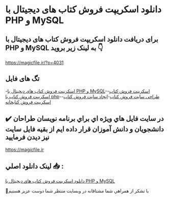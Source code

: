 # دانلود اسکریپت فروش کتاب های دیجیتال با PHP و MySQL

## برای دریافت دانلود اسکریپت فروش کتاب های دیجیتال با PHP و MySQL به لینک زیر بروید 👇

https://magicfile.ir/?p=4031

## تگ های فایل

-[اسکریپت فروش کتاب های دیجیتال با PHP و MySQL](https://magicfile.ir/product/%d8%a7%d8%b3%da%a9%d8%b1%db%8c%d9%be%d8%aa-%d9%81%d8%b1%d9%88%d8%b4-%da%a9%d8%aa%d8%a7%d8%a8-%d9%87%d8%a7%db%8c-%d8%af%db%8c%d8%ac%db%8c%d8%aa%d8%a7%d9%84-php-mysql/)-[اسکریپت فروش کتاب](https://magicfile.ir/product/%d8%a7%d8%b3%da%a9%d8%b1%db%8c%d9%be%d8%aa-%d9%81%d8%b1%d9%88%d8%b4-%da%a9%d8%aa%d8%a7%d8%a8-%d9%87%d8%a7%db%8c-%d8%af%db%8c%d8%ac%db%8c%d8%aa%d8%a7%d9%84-php-mysql/)-[اسکریپت فروش کتاب با php](https://magicfile.ir/product/%d8%a7%d8%b3%da%a9%d8%b1%db%8c%d9%be%d8%aa-%d9%81%d8%b1%d9%88%d8%b4-%da%a9%d8%aa%d8%a7%d8%a8-%d9%87%d8%a7%db%8c-%d8%af%db%8c%d8%ac%db%8c%d8%aa%d8%a7%d9%84-php-mysql/)-[طراحی سایت فروش کتاب](https://magicfile.ir/product/%d8%a7%d8%b3%da%a9%d8%b1%db%8c%d9%be%d8%aa-%d9%81%d8%b1%d9%88%d8%b4-%da%a9%d8%aa%d8%a7%d8%a8-%d9%87%d8%a7%db%8c-%d8%af%db%8c%d8%ac%db%8c%d8%aa%d8%a7%d9%84-php-mysql/)-[ایجاد سایت فروش کتاب](https://magicfile.ir/product/%d8%a7%d8%b3%da%a9%d8%b1%db%8c%d9%be%d8%aa-%d9%81%d8%b1%d9%88%d8%b4-%da%a9%d8%aa%d8%a7%d8%a8-%d9%87%d8%a7%db%8c-%d8%af%db%8c%d8%ac%db%8c%d8%aa%d8%a7%d9%84-php-mysql/)-[اسکریپت فروش کتابخانه](https://magicfile.ir/product/%d8%a7%d8%b3%da%a9%d8%b1%db%8c%d9%be%d8%aa-%d9%81%d8%b1%d9%88%d8%b4-%da%a9%d8%aa%d8%a7%d8%a8-%d9%87%d8%a7%db%8c-%d8%af%db%8c%d8%ac%db%8c%d8%aa%d8%a7%d9%84-php-mysql/)

## ✔️ در سايت فايل هاي ويژه اي براي برنامه نويسان طراحان دانشجويان و دانش آموزان قرار داده ايم از بقيه فايل سايت نيز ديدن فرماييد

https://magicfile.ir


## لينک دانلود اصلي 📥 :

[دانلود اسکریپت فروش کتاب های دیجیتال با PHP و MySQL](https://magicfile.ir/product/%d8%a7%d8%b3%da%a9%d8%b1%db%8c%d9%be%d8%aa-%d9%81%d8%b1%d9%88%d8%b4-%da%a9%d8%aa%d8%a7%d8%a8-%d9%87%d8%a7%db%8c-%d8%af%db%8c%d8%ac%db%8c%d8%aa%d8%a7%d9%84-php-mysql/) 


🙏با تشکر از همراهي شما مشتاقانه در وبسایت منتظر شما دوست عزیز هستیم

